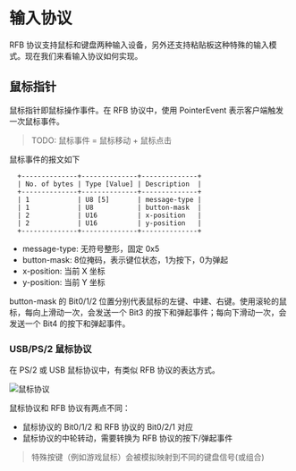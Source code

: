 # 输入协议

RFB 协议支持鼠标和键盘两种输入设备，另外还支持粘贴板这种特殊的输入模式。现在我们来看输入协议如何实现。

## 鼠标指针

鼠标指针即鼠标操作事件。在 RFB 协议中，使用 PointerEvent 表示客户端触发一次鼠标事件。

> TODO: 鼠标事件 = 鼠标移动 + 鼠标点击

鼠标事件的报文如下

```
  +--------------+--------------+--------------+
  | No. of bytes | Type [Value] | Description  |
  +--------------+--------------+--------------+
  | 1            | U8 [5]       | message-type |
  | 1            | U8           | button-mask  |
  | 2            | U16          | x-position   |
  | 2            | U16          | y-position   |
  +--------------+--------------+--------------+
```

- message-type: 无符号整形，固定 0x5
- button-mask: 8位掩码，表示键位状态，1为按下，0为弹起
- x-position: 当前 X 坐标
- y-position: 当前 Y 坐标

button-mask 的 Bit0/1/2 位置分别代表鼠标的左键、中建、右键。使用滚轮的鼠标，每向上滑动一次，会发送一个 Bit3 的按下和弹起事件；每向下滑动一次，会发送一个 Bit4 的按下和弹起事件。

### USB/PS/2 鼠标协议

在 PS/2 或 USB 鼠标协议中，有类似 RFB 协议的表达方式。

![鼠标协议](http://babeler-1251731700.cos.ap-shanghai.myqcloud.com/2021-08-09-104852.jpg)

鼠标协议和 RFB 协议有两点不同：

- 鼠标协议的 Bit0/1/2 和 RFB 协议的 Bit0/2/1 对应
- 鼠标协议的中轮转动，需要转换为 RFB 协议的按下/弹起事件

> 特殊按键（例如游戏鼠标）会被模拟映射到不同的键盘信号(或组合)